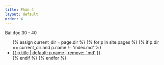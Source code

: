 ```yaml
---
title: Phần 4
layout: default
order: 4
---
```


Bài đọc 30 - 40

<ul>
{% assign current_dir = page.dir %}
{% for p in site.pages %}
  {% if p.dir == current_dir and p.name != 'index.md' %}
    <li><a href="{{ p.url }}">{{ p.title | default: p.name | remove: '.md' }}</a></li>
  {% endif %}
{% endfor %}
</ul>